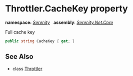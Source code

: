 # Throttler.CacheKey property
**namespace:** *[Serenity](../../README.md#serenity-namespace)*   **assembly**: *[Serenity.Net.Core](../../README.md)*

Full cache key

```csharp
public string CacheKey { get; }
```

## See Also

* class [Throttler](../Throttler.md)